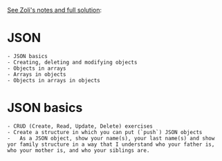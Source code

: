 [See Zoli's notes and full solution](https://github.com/gaboratorium/keaproject/tree/master/zoli/16-08-26):

# JSON

	- JSON basics
	- Creating, deleting and modifying objects
	- Objects in arrays
	- Arrays in objects
	- Objects in arrays in objects
	
# JSON basics

	- CRUD (Create, Read, Update, Delete) exercises
	- Create a structure in which you can put (`push`) JSON objects
	-	As a JSON object, show your name(s), your last name(s) and show yor family structure in a way that I understand who your father is, who your mother is, and who your siblings are.